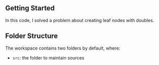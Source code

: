 ## Getting Started

In this code, I solved a problem about creating leaf nodes with doubles.

## Folder Structure

The workspace contains two folders by default, where:

- `src`: the folder to maintain sources
